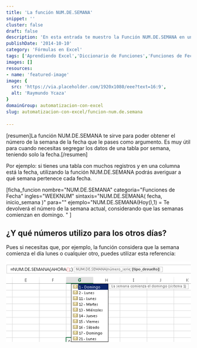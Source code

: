 ```yaml
---
title: 'La función NUM.DE.SEMANA'
snippet: ''
cluster: false
draft: false 
description: 'En esta entrada te muestro la Función NUM.DE.SEMANA en una de las fichas del diccionario de funciones.'
publishDate: '2014-10-10'
category: 'Fórmulas en Excel'
tags: ['Aprendiendo Excel','Diccionario de Funciones','Funciones de Fecha y Hora','🤖 Automatización con Excel']
images: []
resources: 
- name: 'featured-image'
image: {
  src: 'https://via.placeholder.com/1920x1080/eee?text=16:9',
  alt: 'Raymundo Ycaza'
}
domainGroup: automatizacion-con-excel
slug: automatizacion-con-excel/funcion-num.de.semana

---
```


\[resumen\]La función NUM.DE.SEMANA te sirve para poder obtener el número de la semana de la fecha que le pases como argumento. Es muy útil para cuando necesitas segregar los datos de una tabla por semana, teniendo solo la fecha.\[/resumen\]

Por ejemplo: si tienes una tabla con muchos registros y en una columna está la fecha, utilizando la función NUM.DE.SEMANA podrás averiguar a qué semana pertenece cada fecha.

\[ficha\_funcion nombre="NUM.DE.SEMANA" categoria="Funciones de Fecha" ingles="WEEKNUM" sintaxis="NUM.DE.SEMANA( fecha, inicio\_semana )" para="" ejemplo="NUM.DE.SEMANA(Hoy(),1) = Te devolverá el número de la semana actual, considerando que las semanas comienzan en domingo. " \]

## ¿Y qué números utilizo para los otros días?

Pues si necesitas que, por ejemplo, la función considera que la semana comienza el día lunes o cualquier otro, puedes utilizar esta referencia:

![Función NUM.DE.SEMANA](images/img_5438b3cab4daf.png "Función NUM.DE.SEMANA")
